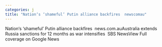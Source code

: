 ```yaml
---
categories: j
title: "Nation‘s ‘shameful’ Putin alliance backfires  newscomau"
---
```

Nation‘s ‘shameful’ Putin alliance backfires&nbsp;&nbsp;news.com.auAustralia extends Russia sanctions for 12 months as war intensifies&nbsp;&nbsp;SBS NewsView Full coverage on Google News